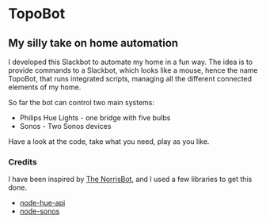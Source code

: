 # TopoBot
## My silly take on home automation

I developed this Slackbot to automate my home in a fun way. The idea is to provide commands to a Slackbot, which looks like a mouse, hence the name TopoBot, that runs integrated scripts, managing all the different connected elements of my home.

So far the bot can control two main systems:
* Philips Hue Lights - one bridge with five bulbs
* Sonos - Two Sonos devices

Have a look at the code, take what you need, play as you like.

### Credits
I have been inspired by [The NorrisBot](https://scotch.io/tutorials/building-a-slack-bot-with-node-js-and-chuck-norris-super-powers), and I used a few libraries to get this done. 

* [node-hue-api](https://github.com/peter-murray/node-hue-api)
* [node-sonos](https://github.com/bencevans/node-sonos)
